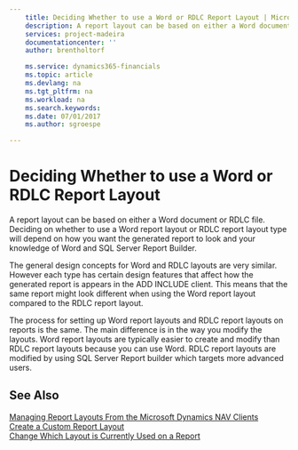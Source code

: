 ```yaml
---
    title: Deciding Whether to use a Word or RDLC Report Layout | Microsoft Docs
    description: A report layout can be based on either a Word document or RDLC file. Deciding on whether to use a Word report layout or RDLC report layout type will depend on how you want the generated report to look and your knowledge of Word and SQL Server Report Builder.
    services: project-madeira
    documentationcenter: ''
    author: brentholtorf

    ms.service: dynamics365-financials
    ms.topic: article
    ms.devlang: na
    ms.tgt_pltfrm: na
    ms.workload: na
    ms.search.keywords:
    ms.date: 07/01/2017
    ms.author: sgroespe

---
```

# Deciding Whether to use a Word or RDLC Report Layout
A report layout can be based on either a Word document or RDLC file. Deciding on whether to use a Word report layout or RDLC report layout type will depend on how you want the generated report to look and your knowledge of Word and SQL Server Report Builder.  
  
 The general design concepts for Word and RDLC layouts are very similar. However each type has certain design features that affect how the generated report is appears in the ADD INCLUDE<!--[!INCLUDE[d365fin](../../includes/d365fin_md.md)]--> client. This means that the same report might look different when using the Word report layout compared to the RDLC report layout.  
  
 The process for setting up Word report layouts and RDLC report layouts on reports is the same. The main difference is in the way you modify the layouts. Word report layouts are typically easier to create and modify than RDLC report layouts because you can use Word. RDLC report layouts are modified by using SQL Server Report builder which targets more advanced users.  
  
## See Also  
 [Managing Report Layouts From the Microsoft Dynamics NAV Clients](../FullExperience/managing-report-layouts-from-the-microsoft-dynamics-nav-clients.md)   
 [Create a Custom Report Layout](../FullExperience/how-to-create-a-custom-report-layout.md)   
 [Change Which Layout is Currently Used on a Report](../FullExperience/how-to-change-which-layout-is-currently-used-on-a-report.md)